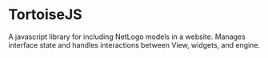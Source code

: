 TortoiseJS
===
A javascript library for including NetLogo models in a website.  Manages interface state and handles interactions between View, widgets, and engine.
